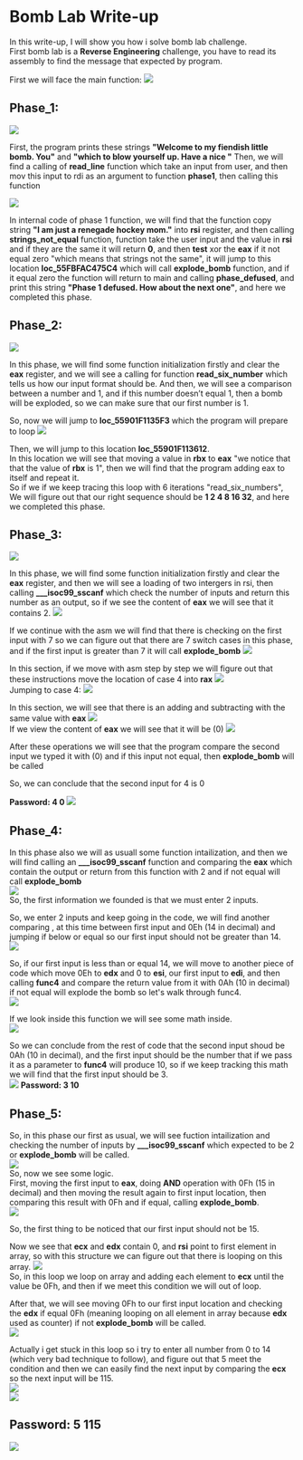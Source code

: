 # Bomb Lab Write-up
In this write-up, I will show you how i solve bomb lab challenge. <br>
First bomb lab is a **Reverse Engineering** challenge, you have to read its assembly to find the message that expected by program. <br>

First we will face the main function:
![](/main_asm.png)

## Phase_1:

![](/phase_1_out.png)

First, the program prints these strings **"Welcome to my fiendish little bomb. You"** and **"which to blow yourself up. Have a nice "**
Then, we will find a calling of **read_line** function which take an input from user, and then mov this input to rdi as an argument to function **phase1**, then calling this function

![](/phase1_internal.png)

In internal code of phase 1 function, we will find that the function copy string **"I am just a renegade hockey mom."** into **rsi** register, and then calling **strings_not_equal** function, function take the user input and the value in **rsi** and if they are the same it will return **0**, and then **test** xor the **eax** if it not equal zero "which means that strings not the same", it will jump to this location **loc_55FBFAC475C4** which will call **explode_bomb** function, and if it equal zero the function will return to main and calling **phase_defused**, and print this string **"Phase 1 defused. How about the next one"**, and here we completed this phase.<br>

## Phase_2:

![](/phase2_internal.png)

In this phase, we will find some function initialization firstly and clear the **eax** register, and we will see a calling for function **read_six_number** which tells us how our input format should be.
And then, we will see a comparison between a number and 1, and if this number doesn’t equal 1, then a bomb will be exploded, so we can make sure that our first number is 1.

So, now we will jump to **loc_55901F1135F3** which the program will prepare to loop
![](/pics/prepare_to_loop_p2.png)

Then, we will jump to this location **loc_55901F113612**. <br>
In this location we will see that moving a value in **rbx** to **eax** "we notice that that the value of **rbx** is 1", then we will find that the program adding eax to itself and repeat it. <br>
So if we if we keep tracing this loop with 6 iterations "read_six_numbers", We will figure out that our right sequence should be **1 2 4 8 16 32**, and here we completed this phase. <br>

## Phase_3:

![](/pics/phase3_internal.png)

In this phase, we will find some function initialization firstly and clear the **eax** register, and then we will see a loading of two intergers in rsi, then calling **___isoc99_sscanf** which check the number of inputs and return this number as an output, so if we see the content of **eax** we will see that it contains 2. 
![](/pics/eax.png) <br>

If we continue with the asm we will find that there is checking on the first input with 7 so we can figure out that there are 7 switch cases in this phase, and if the first input is greater than 7 it will call **explode_bomb**
![](/pics/checking_cases.png) <br>

In this section, if we move with asm step by step we will figure out that these instructions move the location of case 4 into **rax**
![](/pics/switch_jump.png)
<br>Jumping to case 4:
![](/pics/case4.png) <br>

In this section, we will see that there is an adding and subtracting with the same value with **eax** 
![](/pics/sec_input_form.png)<br>
If we view the content of **eax** we will see that it will be (0)
![](/pics/second_input_4.png)<br>

After these operations we will see that the program compare the second input we typed it with (0) and if this input not equal, then **explode_bomb** will be called <br>
 
So, we can conclude that the second input for 4 is 0 <br>

**Password: 4 0**
![](/pics/phase3_defused.png) <br>

## Phase_4:
In this phase also we will as usuall some function intailization, and then we will find calling an **___isoc99_sscanf** function and comparing the **eax** which contain the output or return from this function with 2 and if not equal will call **explode_bomb** <br>
![](/pics/phase4/phase4_internal.png) <br>
So, the first information we founded is that we must enter 2 inputs. <br>

So, we enter 2 inputs and keep going in the code, we will find another comparing , at this time between first input and 0Eh (14 in decimal) and jumping if below or equal so our first input should not be greater than 14. <br>
![](/pics/phase4/first_input_14.png) <br>

So, if our first input is less than or equal 14, we will move to another piece of code which move 0Eh to **edx** and 0 to **esi**, our first input to **edi**, and then calling **func4** and compare the return value from it with 0Ah (10 in decimal) if not equal will explode the bomb so let's walk through func4. <br>
![](/pics/phase4/func4_out.png) <br>

If we look inside this function we will see some math inside. <br>
![](/pics/phase4/end_phase4.png) <br>

So we can conclude from the rest of code that the second input shoud be 0Ah (10 in decimal), and the first input should be the number that if we pass it as a parameter to **func4** will produce 10, so if we keep tracking this math we will find that the first input should be 3. <br>
![](/pics/phase4/phase4_defused.png)
**Password: 3 10**
<br>

## Phase_5:

So, in this phase our first as usual, we will see fuction intailization and checking the number of inputs by **___isoc99_sscanf** which expected to be 2 or **explode_bomb** will be called.<br>
![](/pics/phase5/phase5_internal.png) <br>
So, now we see some logic. <br>
First, moving the first input to **eax**, doing **AND** operation with 0Fh (15 in decimal) and then moving the result again to first input location, then comparing this result with 0Fh and if equal, calling **explode_bomb**. <br>
![](/pics/phase5/make_sure_!15.png)<br>

So, the first thing to be noticed that our first input should not be 15. <br>

Now we see that **ecx** and **edx** contain 0, and **rsi** point to first element in array, so with this structure we can figure out that there is looping on this array. <br0>
![](/pics/phase5/loop_structure.png) <br>
So, in this loop we loop on array and adding each element to **ecx** until the value be 0Fh, and then if we meet this condition we will out of loop. <br>

After that, we will see moving 0Fh to our first input location and checking the **edx** if equal 0Fh (meaning looping on all element in array because **edx** used as counter) if not **explode_bomb** will be called. <br>
![](/pics/phase5/looping_all_array.png)<br>

Actually i get stuck in this loop so i try to enter all number from 0 to 14 (which very bad technique to follow), and figure out that 5 meet the condition and then we can easily find the next input by comparing the **ecx** so the next input will be 115.<br>
![](/pics/phase5/second_input.png)<br>
![](/pics/phase5/rcs.png)<br>

## Password: 5 115 
![](/pics/phase5/result.png)<br>